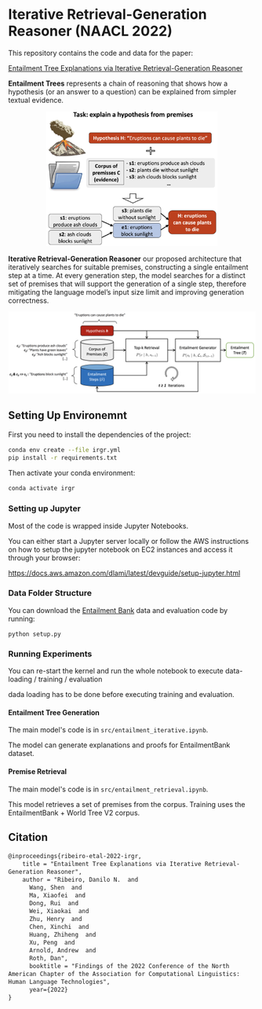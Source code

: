 # Iterative Retrieval-Generation Reasoner (NAACL 2022)

This repository contains the code and data for the paper:

[Entailment Tree Explanations via Iterative Retrieval-Generation Reasoner](https://assets.amazon.science/6e/5d/b055e2644da985a210e15b825422/entailment-tree-explanations-via-iterative-retrieval-generation-reasoner.pdf)

**Entailment Trees** represents a chain of reasoning that shows how a hypothesis (or an answer to a question) can be explained from simpler textual evidence. 

<p align="center">
<img src="images/task_definition.png" alt="Task definition" width="350"/>
</p>

**Iterative Retrieval-Generation Reasoner** our proposed architecture that iteratively searches for suitable premises, constructing a single entailment step at a time. At every generation step, the model searches for a distinct set of premises that will support the generation of a single step, therefore mitigating the language model’s input size limit and improving generation correctness.

<p align="center">
<img src="images/system_overview.png" alt="System overview" width="650"/>
</p>    

## Setting Up Environemnt

First you need to install the dependencies of the project:

```bash
conda env create --file irgr.yml
pip install -r requirements.txt
```

Then activate your conda environment:

```bash
conda activate irgr
```

### Setting up Jupyter

Most of the code is wrapped inside Jupyter Notebooks.

You can either start a Jupyter server locally or follow the AWS instructions on how to setup the jupyter notebook on EC2 instances and access it through your browser:

https://docs.aws.amazon.com/dlami/latest/devguide/setup-jupyter.html

### Data Folder Structure
   
You can download the [Entailment Bank](https://allenai.org/data/entailmentbank) data and evaluation code by running:

```
python setup.py
```

### Running Experiments

You can re-start the kernel and run the whole notebook to execute data-loading / training / evaluation

dada loading has to be done before executing training and evaluation.

#### Entailment Tree Generation

The main model's code is in `src/entailment_iterative.ipynb`.

The model can generate explanations and proofs for EntailmentBank dataset.

#### Premise Retrieval

The main model's code is in `src/entailment_retrieval.ipynb`.

This model retrieves a set of premises from the corpus. Training uses the EntailmentBank + World Tree V2 corpus.

## Citation

```
@inproceedings{ribeiro-etal-2022-irgr,
    title = "Entailment Tree Explanations via Iterative Retrieval-Generation Reasoner",
    author = "Ribeiro, Danilo N.  and
      Wang, Shen  and
      Ma, Xiaofei  and
      Dong, Rui  and
      Wei, Xiaokai  and
      Zhu, Henry  and
      Chen, Xinchi  and
      Huang, Zhiheng  and
      Xu, Peng  and
      Arnold, Andrew  and
      Roth, Dan",
      booktitle = "Findings of the 2022 Conference of the North American Chapter of the Association for Computational Linguistics: Human Language Technologies",
      year={2022}
}
```